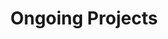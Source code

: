 ---
title: Ongoing Projects

# Listing view
view: community/custom_card

# Optional banner image (relative to `assets/media/` folder).
banner:
  caption: ''
  image: 'study.jpg'
---
